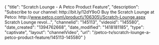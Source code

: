 {
    "title": "Scratch Lounge - A Petco Product Feature",
    "description": "Subscribe to our channel: http:\/\/bit.ly\/12dY9oO Buy the Scratch Lounge at Petco: http:\/\/www.petco.com\/product\/106305\/Scratch-Lounge.aspx Scratch Lounge revol...",
    "channelid": "145113",
    "videoid": "145580",
    "date_created": "1394762668",
    "date_modified": "1418181185",
    "type": "captivate",
    "layout": "channelVideo",
    "url": "\/petco-tv\/scratch-lounge-a-petco-product-feature\/145113-145580"
}